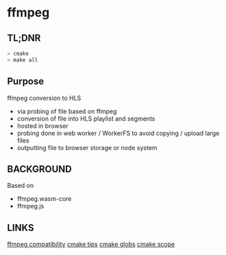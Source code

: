 # ffmpeg 

## TL;DNR
```bash
> cmake 
> make all
```

## Purpose

ffmpeg conversion to HLS 
  - via probing of file based on ffmpeg
  - conversion of file into HLS playlist and segments
  - hosted in browser 
  - probing done in web worker / WorkerFS to avoid copying / upload large files
  - outputting file to browser storage or node system

## BACKGROUND

Based on 
- ffmpeg.wasm-core
- ffmpeg.js

## LINKS

[ffmpeg compatibility](https://www.ffmpeg.org/general.html)
[cmake tips](https://syllogismobile.wordpress.com/2020/06/01/android-cmake-and-ffmpeg-part-one-cmake-in-android-cookbook/)
[cmake globs](https://stackoverflow.com/questions/8304190/cmake-with-include-and-source-paths-basic-setup)
[cmake scope](https://levelup.gitconnected.com/cmake-variable-scope-f062833581b7)